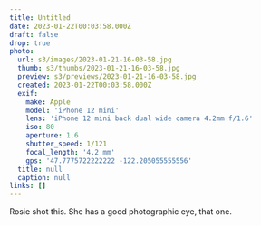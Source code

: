```yaml
---
title: Untitled
date: 2023-01-22T00:03:58.000Z
draft: false
drop: true
photo:
  url: s3/images/2023-01-21-16-03-58.jpg
  thumb: s3/thumbs/2023-01-21-16-03-58.jpg
  preview: s3/previews/2023-01-21-16-03-58.jpg
  created: 2023-01-22T00:03:58.000Z
  exif:
    make: Apple
    model: 'iPhone 12 mini'
    lens: 'iPhone 12 mini back dual wide camera 4.2mm f/1.6'
    iso: 80
    aperture: 1.6
    shutter_speed: 1/121
    focal_length: '4.2 mm'
    gps: '47.7775722222222 -122.205055555556'
  title: null
  caption: null
links: []
---
```


Rosie shot this. She has a good photographic eye, that one.
